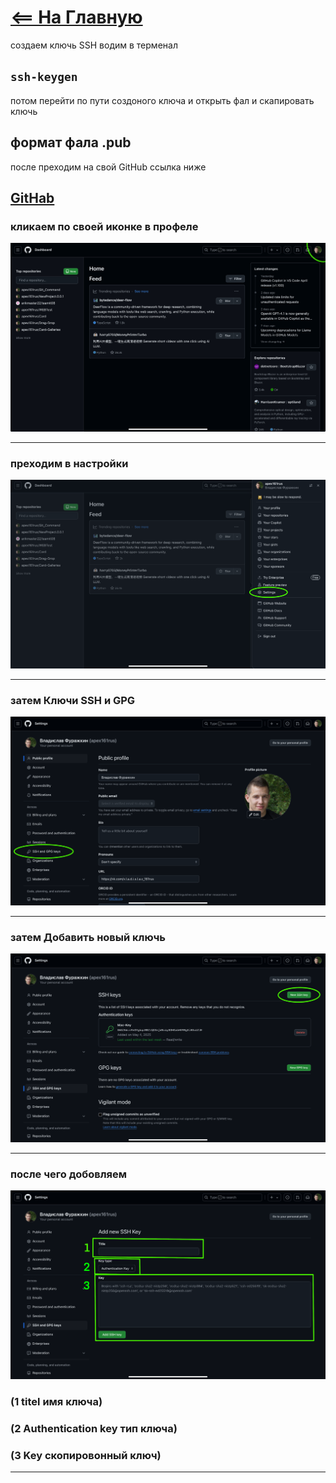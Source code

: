 # [<== На Главную](/git_info.md)


создаем ключь SSH водим в терменал   
## `ssh-keygen` 
потом перейти по пути создоного ключа и открыть фал и скапировать ключь
## формат фала .pub

после преходим на свой GitHub ссылка ниже
## [GitHab](https://github.com)

### кликаем по своей иконке в профеле 
![Img_1](/Image/IMG_1.PNG)
___

### преходим в настройки
![Img_2](/Image/IMG_2.PNG)
___

### затем Ключи SSH и GPG
![Img_3](/Image/IMG_3.PNG)
___

### затем Добавить новый ключь
![Image_4](/Image/IMG_4.PNG)
___

### после чего добовляем
![Img_5](/Image/IMG_5.PNG)
### (1 titel имя ключа)
### (2 Authentication key тип ключа) 
### (3 Key скопировонный ключ) 
___
